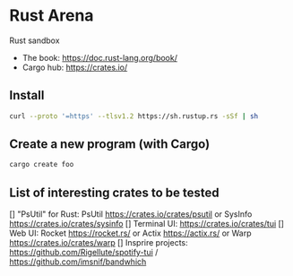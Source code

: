 # Rust Arena

Rust sandbox

- The book: https://doc.rust-lang.org/book/
- Cargo hub: https://crates.io/

## Install

```bash
curl --proto '=https' --tlsv1.2 https://sh.rustup.rs -sSf | sh
```

## Create a new program (with Cargo)

```bash
cargo create foo
```

## List of interesting crates to be tested

[] "PsUtil" for Rust: PsUtil https://crates.io/crates/psutil or SysInfo https://crates.io/crates/sysinfo
[] Terminal UI: https://crates.io/crates/tui
[] Web UI: Rocket https://rocket.rs/ or Actix https://actix.rs/ or Warp https://crates.io/crates/warp
[] Insprire projects: https://github.com/Rigellute/spotify-tui / https://github.com/imsnif/bandwhich
